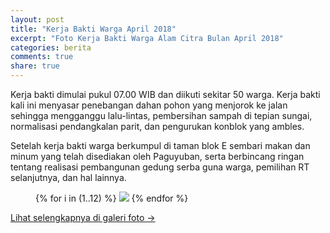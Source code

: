 ```yaml
---
layout: post
title: "Kerja Bakti Warga April 2018"
excerpt: "Foto Kerja Bakti Warga Alam Citra Bulan April 2018"
categories: berita
comments: true
share: true
---
```


Kerja bakti dimulai pukul 07.00 WIB dan diikuti sekitar 50 warga. Kerja bakti kali ini menyasar penebangan dahan pohon yang menjorok ke jalan sehingga mengganggu lalu-lintas, pembersihan sampah di tepian sungai, normalisasi pendangkalan parit, dan pengurukan konblok yang ambles.

Setelah kerja bakti warga berkumpul di taman blok E sembari makan dan minum yang telah disediakan oleh Paguyuban, serta berbincang ringan tentang realisasi pembangunan gedung serba guna warga, pemilihan RT selanjutnya, dan hal lainnya.

<figure class="third">
  {% for i in (1..12) %}
    <a class="image-popup" href="{{ site.url }}/images/2018-april/kerjabakti/0{{ i }}.jpg"><img src="{{ site.url }}/images/2018-april/kerjabakti/thumb/0{{ i }}.jpg"></a>
  {% endfor %}
</figure>

<a href="{{ site.url }}/galeri-foto/#2018-04">Lihat selengkapnya di galeri foto &rarr;</a>
